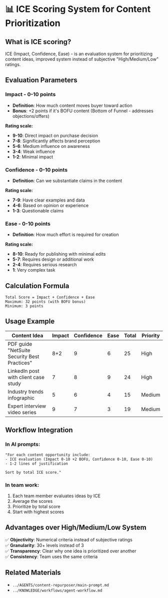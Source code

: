 # 📊 ICE Scoring System for Content Prioritization

## What is ICE scoring?

ICE (Impact, Confidence, Ease) - is an evaluation system for prioritizing content ideas, improved system instead of subjective "High/Medium/Low" ratings.

## Evaluation Parameters

### Impact - 0-10 points
- **Definition**: How much content moves buyer toward action
- **Bonus**: +2 points if it's BOFU content (Bottom of Funnel - addresses objections/offers)

**Rating scale:**
- **9-10**: Direct impact on purchase decision
- **7-8**: Significantly affects brand perception
- **5-6**: Medium influence on awareness
- **3-4**: Weak influence
- **1-2**: Minimal impact

### Confidence - 0-10 points
- **Definition**: Can we substantiate claims in the content

**Rating scale:**
- **7-9**: Have clear examples and data
- **4-6**: Based on opinion or experience
- **1-3**: Questionable claims

### Ease - 0-10 points
- **Definition**: How much effort is required for creation

**Rating scale:**
- **8-10**: Ready for publishing with minimal edits
- **5-7**: Requires design or additional work
- **2-4**: Requires serious research
- **1**: Very complex task

## Calculation Formula

```
Total Score = Impact + Confidence + Ease
Maximum: 32 points (with BOFU bonus)
Minimum: 3 points
```

## Usage Example

| Content Idea | Impact | Confidence | Ease | Total | Priority |
|---------------|--------|------------|------|-------|-----------|
| PDF guide "NetSuite Security Best Practices" | 8+2 | 9 | 6 | 25 | High |
| LinkedIn post with client case study | 7 | 8 | 9 | 24 | High |
| Industry trends infographic | 5 | 6 | 4 | 15 | Medium |
| Expert interview video series | 9 | 7 | 3 | 19 | Medium |

## Workflow Integration

### In AI prompts:
```
"For each content opportunity include:
- ICE evaluation (Impact 0-10 +2 BOFU, Confidence 0-10, Ease 0-10)
- 1-2 lines of justification

Sort by total ICE score."
```

### In team work:
1. Each team member evaluates ideas by ICE
2. Average the scores
3. Prioritize by total score
4. Start with highest scores

## Advantages over High/Medium/Low System

✅ **Objectivity**: Numerical criteria instead of subjective ratings  
✅ **Granularity**: 30+ levels instead of 3  
✅ **Transparency**: Clear why one idea is prioritized over another  
✅ **Consistency**: Team uses the same criteria  

## Related Materials
- `../AGENTS/content-repurposer/main-prompt.md`
- `../KNOWLEDGE/workflows/agent-workflow.md`